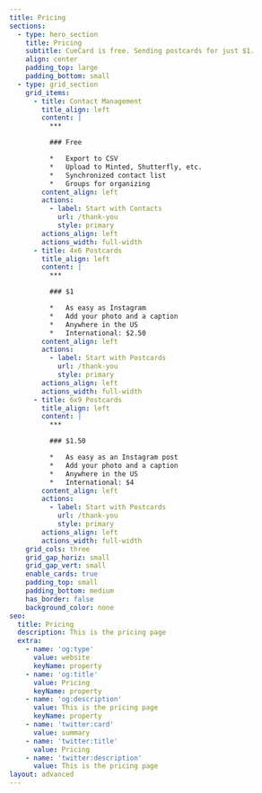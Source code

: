 ```yaml
---
title: Pricing
sections:
  - type: hero_section
    title: Pricing
    subtitle: CueCard is free. Sending postcards for just $1.
    align: center
    padding_top: large
    padding_bottom: small
  - type: grid_section
    grid_items:
      - title: Contact Management
        title_align: left
        content: |
          ***

          ### Free

          *   Export to CSV
          *   Upload to Minted, Shutterfly, etc.
          *   Synchronized contact list
          *   Groups for organizing
        content_align: left
        actions:
          - label: Start with Contacts
            url: /thank-you
            style: primary
        actions_align: left
        actions_width: full-width
      - title: 4x6 Postcards
        title_align: left
        content: |
          ***

          ### $1

          *   As easy as Instagram
          *   Add your photo and a caption
          *   Anywhere in the US
          *   International: $2.50
        content_align: left
        actions:
          - label: Start with Postcards
            url: /thank-you
            style: primary
        actions_align: left
        actions_width: full-width
      - title: 6x9 Postcards
        title_align: left
        content: |
          ***

          ### $1.50

          *   As easy as an Instagram post
          *   Add your photo and a caption
          *   Anywhere in the US
          *   International: $4
        content_align: left
        actions:
          - label: Start with Postcards
            url: /thank-you
            style: primary
        actions_align: left
        actions_width: full-width
    grid_cols: three
    grid_gap_horiz: small
    grid_gap_vert: small
    enable_cards: true
    padding_top: small
    padding_bottom: medium
    has_border: false
    background_color: none
seo:
  title: Pricing
  description: This is the pricing page
  extra:
    - name: 'og:type'
      value: website
      keyName: property
    - name: 'og:title'
      value: Pricing
      keyName: property
    - name: 'og:description'
      value: This is the pricing page
      keyName: property
    - name: 'twitter:card'
      value: summary
    - name: 'twitter:title'
      value: Pricing
    - name: 'twitter:description'
      value: This is the pricing page
layout: advanced
---
```

